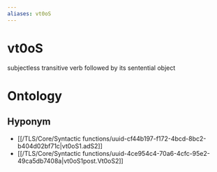 ```yaml
---
aliases: vt0oS
---
```

# vt0oS

subjectless transitive verb followed by its sentential object
> 
# Ontology

## Hyponym
- [[/TLS/Core/Syntactic functions/uuid-cf44b197-f172-4bcd-8bc2-b404d02bf71c|vt0oS1.adS2]]
- [[/TLS/Core/Syntactic functions/uuid-4ce954c4-70a6-4cfc-95e2-49ca5db7408a|vt0oS1post.Vt0oS2]]